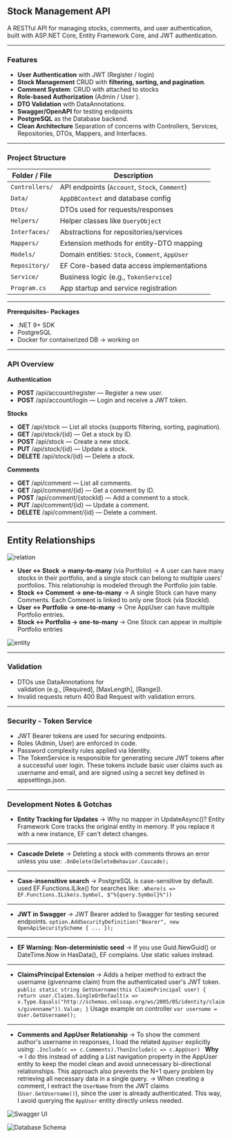 ##  Stock Management API
A RESTful API for managing stocks, comments, and user authentication, built with ASP.NET Core, Entity Framework Core, and JWT authentication.

---

### **Features**

- **User Authentication** with JWT (Register / login) 
- **Stock Management** CRUD with **filtering, sorting, and pagination**.
- **Comment System**: CRUD with attached to stocks
- **Role-based Authorization** (Admin / User ).
- **DTO Validation** with DataAnnotations.
- **Swagger/OpenAPI** for testing endpoints
- **PostgreSQL** as the Database backend.
- **Clean Architecture** Separation of concerns with Controllers, Services, Repositories, DTOs, Mappers, and Interfaces.

---

### **Project Structure**

| Folder / File  | Description                                    |
| -------------- | ---------------------------------------------- |
| `Controllers/` | API endpoints (`Account`, `Stock`, `Comment`)  |
| `Data/`        | `AppDBContext` and database config             |
| `Dtos/`        | DTOs used for requests/responses               |
| `Helpers/`     | Helper classes like `QueryObject`              |
| `Interfaces/`  | Abstractions for repositories/services         |
| `Mappers/`     | Extension methods for entity-DTO mapping       |
| `Models/`      | Domain entities: `Stock`, `Comment`, `AppUser` |
| `Repository/`  | EF Core-based data access implementations      |
| `Service/`     | Business logic (e.g., `TokenService`)          |
| `Program.cs`   | App startup and service registration           |

---


**Prerequisites- Packages**

- .NET 9+ SDK
- PostgreSQL
- Docker for containerized DB → working on




---

### **API Overview**

**Authentication**

- **POST** /api/account/register — Register a new user.
- **POST** /api/account/login — Login and receive a JWT token.

**Stocks**

- **GET** /api/stock — List all stocks (supports filtering, sorting, pagination).
- **GET** /api/stock/{id} — Get a stock by ID.
- **POST** /api/stock — Create a new stock.
- **PUT** /api/stock/{id} — Update a stock.
- **DELETE** /api/stock/{id} — Delete a stock.

**Comments**

- **GET** /api/comment — List all comments.
- **GET** /api/comment/{id} — Get a comment by ID.
- **POST** /api/comment/{stockId} — Add a comment to a stock.
- **PUT** /api/comment/{id} — Update a comment.
- **DELETE** /api/comment/{id} — Delete a comment.

---

## **Entity Relationships**

![relation](assets/entityrelation.png)

- **User ↔ Stock → many-to-many** (via Portfolio) → A user can have many stocks in their portfolio, and a single stock can belong to multiple users' portfolios. This relationship is modeled through the Portfolio join table.
- **Stock ↔ Comment → one-to-many** → A single Stock can have many Comments. Each Comment is linked to only one Stock (via StockId).
- **User ↔ Portfolio → one-to-many** → One AppUser can have multiple Portfolio entries.
- **Stock ↔ Portfolio → one-to-many** → One Stock can appear in multiple Portfolio entries

![entity](assets/mtm.png)

---

### **Validation**

- DTOs use DataAnnotations for validation (e.g., [Required], [MaxLength], [Range]).
- Invalid requests return 400 Bad Request with validation errors.

---

### **Security - Token Service**

- JWT Bearer tokens are used for securing endpoints.
- Roles (Admin, User) are enforced in code.
- Password complexity rules applied via Identity.
- The TokenService is responsible for generating secure JWT tokens after a successful user login. These tokens include basic user claims such as username and email, and are signed using a secret key defined in appsettings.json.

---

### **Development Notes & Gotchas**

- **Entity Tracking for Updates** → Why no mapper in UpdateAsync()? Entity Framework Core tracks the original entity in memory. If you replace it with a new instance, EF can't detect changes.
---
- **Cascade Delete** → Deleting a stock with comments throws an error unless you use: `.OnDelete(DeleteBehavior.Cascade);`

---

- **Case-insensitive search** → PostgreSQL is case-sensitive by default. used EF.Functions.ILike() for searches like:
`.Where(s => EF.Functions.ILike(s.Symbol, $"%{query.Symbol}%"))`
---
- **JWT in Swagger** → JWT Bearer added to Swagger for testing secured endpoints.
    `option.AddSecurityDefinition("Bearer", new OpenApiSecurityScheme { ... });`
---
- **EF Warning: Non-deterministic seed** → If you use Guid.NewGuid() or DateTime.Now in HasData(), EF complains. Use static values instead.
---
- **ClaimsPrincipal Extension** → Adds a helper method to extract the username (givenname claim) from the authenticated user's JWT token.
    `
        public static string GetUsername(this ClaimsPrincipal user)
        {
            return user.Claims.SingleOrDefault(x => x.Type.Equals("http://schemas.xmlsoap.org/ws/2005/05/identity/claims/givenname")).Value;
        }
    `
    Usage example on controller `var username = User.GetUsername();`
---
- **Comments and AppUser Relationship** → To show the comment author's username in responses, I load the related `AppUser` explicitly using: `.Include(c => c.Comments).ThenInclude(c => c.AppUser) ` **Why** → I do this instead of adding a List<Comment> navigation property in the AppUser entity to keep the model clean and avoid unnecessary bi-directional relationships. This approach also prevents the N+1 query problem by retrieving all necessary data in a single query. → When creating a comment, I extract the `UserName` from the JWT claims (`User.GetUsername()`), since the user is already authenticated. This way, I avoid querying the `AppUser` entity directly unless needed.


![Swagger UI](assets/swagger.png)

![Database Schema](assets/db.png)